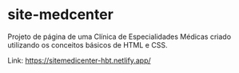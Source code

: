 # site-medcenter
 Projeto de página de uma Clínica de Especialidades Médicas criado utilizando os conceitos básicos de HTML e CSS.
 
 Link: https://sitemedicenter-hbt.netlify.app/
